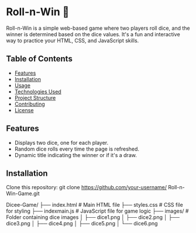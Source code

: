 # Roll-n-Win 🎲

 Roll-n-Win is a simple web-based game where two players roll dice, and the winner is determined based on the dice values. It's a fun and interactive way to practice your HTML, CSS, and JavaScript skills.

## Table of Contents
- [Features](#features)
- [Installation](#installation)
- [Usage](#usage)
- [Technologies Used](#technologies-used)
- [Project Structure](#project-structure)
- [Contributing](#contributing)
- [License](#license)

## Features
- Displays two dice, one for each player.
- Random dice rolls every time the page is refreshed.
- Dynamic title indicating the winner or if it's a draw.

## Installation
 Clone this repository:
   git clone https://github.com/your-username/ Roll-n-Win-Game.git

Dicee-Game/
├── index.html          # Main HTML file
├── styles.css          # CSS file for styling
├── indexmain.js        # JavaScript file for game logic
├── images/             # Folder containing dice images
│   ├── dice1.png
│   ├── dice2.png
│   ├── dice3.png
│   ├── dice4.png
│   ├── dice5.png
│   └── dice6.png

